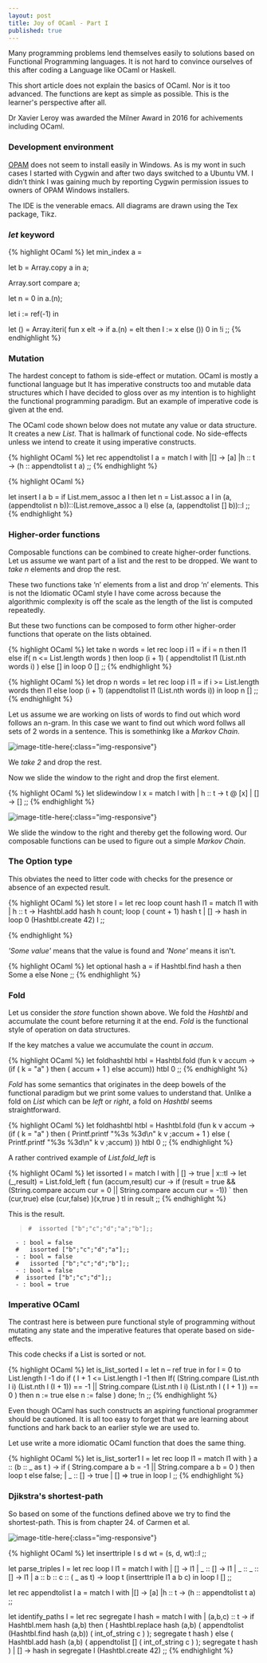 ```yaml
---
layout: post
title: Joy of OCaml - Part I
published: true
---
```


Many programming problems lend themselves easily to solutions based on Functional Programming languages. It is not hard to convince ourselves of this after coding a Language like OCaml or Haskell. 

This short article does not explain the basics of OCaml. Nor is it too advanced. The functions are
kept as simple as possible. This is the learner's perspective after all.

Dr Xavier Leroy was awarded the Milner Award in 2016 for achivements including OCaml.

### Development environment

[OPAM](https://opam.ocaml.org) does not seem to install easily in Windows. As is my wont in such cases I started with Cygwin and after two days switched to a Ubuntu VM. I didn’t think I was gaining much by reporting Cygwin permission issues to owners of OPAM Windows installers.  

The IDE is the venerable emacs. All diagrams are drawn using the Tex package, Tikz.

### _let_ keyword

{% highlight OCaml %}
let min_index a =

let b = Array.copy a in a;

Array.sort compare a;

let n = 0 in a.(n);

let i := ref(-1) in

let () = Array.iteri( fun x elt -> if a.(n) = elt then I := x else ()) 0 in
!i
;;
{% endhighlight %}

### Mutation


The hardest concept to fathom is side-effect or mutation. OCaml is mostly a functional language but
It has imperative constructs too and mutable data structures which I have decided to gloss over as my intention is to highlight the functional programming paradigm. But an example of imperative code is given at the end.

The OCaml code shown below does not mutate any value or data structure. It creates a new _List_. That is hallmark of functional code. No side-effects unless we intend to create it using imperative constructs.

{% highlight OCaml %}
let rec appendtolist l a =
  match l with
  |[] -> [a]
  |h :: t -> (h :: appendtolist t a)
;;
{% endhighlight %}

{% highlight OCaml %}

let insert l a b = 
  if List.mem_assoc a l
  then 
    let n = List.assoc a l in (a, (appendtolist n b))::(List.remove_assoc a l)
  else (a, (appendtolist [] b))::l
;;
{% endhighlight %}

### Higher-order functions
Composable functions can be combined to create higher-order functions. Let us assume we
want part of a list and the rest to be dropped. We want to _take n_ elements and drop
the rest.


These two functions take ‘n’ elements from a list and  drop ‘n’ elements. This is not the Idiomatic OCaml style I have come across because the algorithmic complexity is off the scale as the length of the list is computed repeatedly.

But these two functions can be composed to form other higher-order functions that operate
on the lists obtained.

{% highlight OCaml %}
let take n words =
  let rec loop i l1 = 
    if i = n
    then l1
    else
    if( n <= List.length words ) then
      loop (i + 1)  ( appendtolist l1 (List.nth words i) ) 
    else []
  in loop 0  []
;;
{% endhighlight %}

{% highlight OCaml %}
let drop n words =
  let rec loop i l1 = 
    if i >= List.length words
    then l1
    else
      loop (i + 1) (appendtolist l1 (List.nth words i))
  in loop n  []
;;
{% endhighlight %}

Let us assume we are working on lists of words to find out which word follows an n-gram. In this case we want to find out which word follws all sets of 2 words in a sentence.
This is somethinkg like a _Markov Chain_.

![image-title-here](../images/higher-order.tex.preview.pdf.png){:class="img-responsive"}

We _take 2_ and drop the rest.

Now we slide the window to the right and drop the first element.

{% highlight OCaml %}
let slidewindow l x =
  match l with
  | h :: t -> t @ [x]
  | [] -> []
;;
{% endhighlight %}

![image-title-here](../images/higher-order1.tex.preview.pdf.png){:class="img-responsive"}

We slide the window to the right and thereby get the following word. Our composable functions can be used to figure out a simple _Markov Chain_.

### The Option type

This obviates the need to litter code with checks for the presence or absence of an expected result. 

{% highlight OCaml %}
let store l =
 let rec loop count hash l1 = 
 match l1 with
 | h :: t -> Hashtbl.add hash h count; loop ( count + 1) hash t
 | [] -> hash 
 in loop 0 (Hashtbl.create 42) l
;;

{% endhighlight %}

_'Some value'_ means that the value is found and _'None'_ means it isn't.


{% highlight OCaml %}
let optional hash a =
 if Hashtbl.find hash a
   then Some a
 else
   None
;;
{% endhighlight %}

### Fold

Let us consider the _store_ function shown above. We fold the _Hashtbl_ and accumulate
the count before returning it at the end. _Fold_ is the functional style of operation on
data structures.

If the key matches a value we accumulate the count in _accum_.

{% highlight OCaml %}
let foldhashtbl  htbl   =
  Hashtbl.fold (fun k v accum -> (if (  k  = "a" ) 
                                  then
                                    ( accum + 1 )
                                  else 
                                    accum)) htbl 0
;;
{% endhighlight %}

_Fold_ has some semantics that originates in the deep bowels of the functional
paradigm but we print some values to understand that. Unlike a fold on _List_ which can be _left_ or _right_, a fold on _Hashtbl_ seems straightforward.

{% highlight OCaml %}
let foldhashtbl  htbl   =
  Hashtbl.fold (fun k v accum -> (if (  k  = "a" ) 
                                  then
                                    ( Printf.printf "%3s %3d\n" k v ;accum + 1 )
                                  else 
                                    (  Printf.printf "%3s %3d\n" k v ;accum) )) htbl 0
;;
{% endhighlight %}

A rather contrived example of _List.fold_left_ is

{% highlight OCaml %}
let issorted l  =
  match l with
  | [] -> true
  |  x::tl -> let (_,result) = List.fold_left
                  ( fun (accum,result) cur -> 
                      if (result = true && 
		      (String.compare accum cur = 0 || 
		       String.compare accum cur = -1)) 
 `                     then  (cur,true) 
                      else (cur,false) )(x,true ) tl in
                      result
;;
{% endhighlight %}

This is the result.

>     #  issorted ["b";"c";"d";"a";"b"];;
      - : bool = false
      #   issorted ["b";"c";"d";"a"];;
      - : bool = false
      #   issorted ["b";"c";"d";"b"];;
      - : bool = false
      #  issorted ["b";"c";"d"];;
      - : bool = true

### Imperative OCaml

The contrast here is between pure functional style of programming without mutating any state
and the imperative features that operate based on side-effects.

This code checks if a List is sorted or not. 

{% highlight OCaml %}
let is_list_sorted l =
let n – ref true in
  for I = 0 to List.length l -1 do
      if ( I + 1 <= List.length l -1 then
         If( (String.compare (List.nth l i) (List.nth l (I + 1)) == -1 ||
              String.compare (List.nth l i) (List.nth l ( I + 1 )) == 0 ) 
          then n := true
          else n := false )
  done;
!n
;;
{% endhighlight %}

Even though OCaml has such constructs an aspiring functional programmer should be cautioned. It is all too easy to forget that we are learning about functions and hark back to an earlier style we are used to.

Let use write a more idiomatic OCaml function that does the same thing.

{% highlight OCaml %}
let is_list_sorter1 l =
let rec loop l1 =
  match l1 with
  } a :: (b :: _ as t ) -> if ( String.compare a b = -1 || 
                                String.compare a b = 0 )
                           then loop t
                           else false;
  | _ :: [] -> true
  | [] => true
in loop l
;;
{% endhighlight %}

### Djikstra's shortest-path

So based on some of the functions defined above we try to find the shortest-path. This is
from chapter 24. of Carmen et al.

![image-title-here](../images/djikstra.tex.preview.pdf.png){:class="img-responsive"}


{% highlight OCaml %}
let inserttriple l s d wt = 
   (s, d, wt)::l
;;

let parse_triples l =
  let rec loop l l1 = 
    match l with
    | []       -> l1
    | _ :: []       -> l1
    | _ :: _ ::  []       -> l1
    | a :: b :: c :: ( _ as t)  ->  loop t (inserttriple l1 a b c)
  in loop l  [] 
;;

let rec appendtolist l a =
  match l with
  |[] -> [a]
  |h :: t -> (h :: appendtolist t a)
;;


let identify_paths l =
  let rec segregate l hash =
  match l with
  | (a,b,c) :: t -> if Hashtbl.mem hash (a,b)
               then
                ( Hashtbl.replace hash (a,b) ( appendtolist (Hashtbl.find hash (a,b)) ( int_of_string  c ) );
                  segregate t hash )
               else 
                ( Hashtbl.add hash (a,b) ( appendtolist []  ( int_of_string c ) );
                  segregate t hash )
  | [] -> hash
in segregate l (Hashtbl.create 42)
;;
{% endhighlight %}
